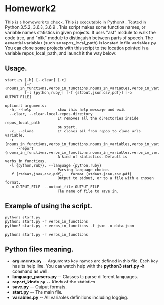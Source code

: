 # Homework2
This is a homework to check.
This is executable in Python3 .
Tested in Python 3.5.2, 3.6.8, 3.6.9 .
This script makes some function names, or variable names statistics in given projects. It uses "ast" module to walk the code tree, and "nltk" module to distinguish between parts of speech. The essential variables (such as repos_local_path) is located in file variables.py . You can clone some projects with this script to the location pointed in a variable repos_local_path, and launch it the way below:
## Usage. ##
    start.py [-h] [--clear] [-c]
             [-r {nouns_in_functions,verbs_in_functions,nouns_in_variables,verbs_in_variables}]
             [-l {python,ruby}] [-f {stdout,json,csv,pdf}] [-o OUTPUT_FILE]

    optional arguments:
      -h, --help            show this help message and exit
      --clear, --clear-local-repos-directory
                            It removes all the directories inside repos_local_path
                            on start.
      -c, --clone           It clones all from repos_to_clone_urls variable.
      -r {nouns_in_functions,verbs_in_functions,nouns_in_variables,verbs_in_variables},  
         --report {nouns_in_functions,verbs_in_functions,nouns_in_variables,verbs_in_variables}
                            A kind of statistics. Default is verbs_in_functions.
      -l {python,ruby}, --language {python,ruby}
                            Parsing language choice.
      -f {stdout,json,csv,pdf}, --format {stdout,json,csv,pdf}
                            Output to stdout, or to a file with a chosen format.
      -o OUTPUT_FILE, --output_file OUTPUT_FILE
                            The name of file to save in.
## Example of using the script. ##
    python3 start.py
    python3 start.py -r verbs_in_functions
    python3 start.py -r verbs_in_functions -f json -o data.json

    python3 start.py -r verbs_in_functions
## Python files meaning. ##
 * **arguments.py** -- Arguments key names are defined in this file. Each key has its help line. You can watch help with the **python3 start.py -h** command as well.
 * **language_parsers.py** -- Classes to parse different languages.
 * **report_kinds.py** -- Kinds of the statistics.
 * **save.py** -- Output formats.
 * **start.py** -- The main file.
 * **variables.py** -- All variables definitions including logging.
